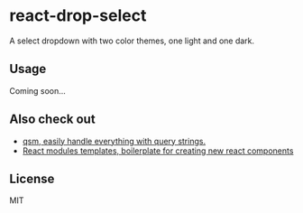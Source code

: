 # react-drop-select

A select dropdown with two color themes, one light and one dark.

## Usage

Coming soon...

## Also check out

- [qsm, easily handle everything with query strings.](https://www.npmjs.com/package/qsm)
- [React modules templates, boilerplate for creating new react components](https://www.npmjs.com/package/react-modules-template)

## License

MIT
